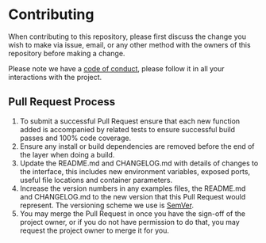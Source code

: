 # Contributing

When contributing to this repository, please first discuss the change you wish to make via issue,
email, or any other method with the owners of this repository before making a change.

Please note we have a [code of conduct](https://github.com/netevert/delator/blob/master/CODE_OF_CONDUCT.md), please follow it in all your interactions with the project.

## Pull Request Process

1. To submit a successful Pull Request ensure that each new function added is accompanied by related tests to ensure successful build passes and 100% code coverage.
2. Ensure any install or build dependencies are removed before the end of the layer when doing a
   build.
3. Update the README.md and CHANGELOG.md with details of changes to the interface, this includes new environment
   variables, exposed ports, useful file locations and container parameters.
4. Increase the version numbers in any examples files, the README.md and CHANGELOG.md to the new version that this
   Pull Request would represent. The versioning scheme we use is [SemVer](http://semver.org/).
5. You may merge the Pull Request in once you have the sign-off of the project owner, or if you
   do not have permission to do that, you may request the project owner to merge it for you.